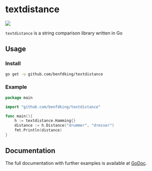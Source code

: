 # textdistance

[![](https://godoc.org/github.com/benfdking/textdistance?status.svg)](http://godoc.org/github.com/benfdking/textdistance)

`textdistance` is a string comparison library written in Go

## Usage

### Install

```bash
go get -u github.com/benfdking/textdistance
```

### Example

```go
package main 

import "github.com/benfdking/textdistance"

func main(){
	h := textdistance.Hamming{}
	distance := h.Distance("drummer", "dresser")
	fmt.Println(distance)
}
```


## Documentation

The full documentation with further examples is available at [GoDoc](https://godoc.org/github.com/benfdking/textdistance).
